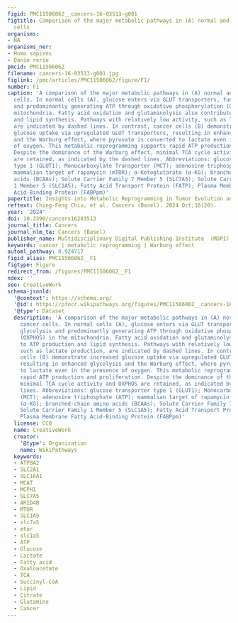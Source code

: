 ```yaml
---
figid: PMC11506062__cancers-16-03513-g001
figtitle: Comparison of the major metabolic pathways in (A) normal and (B) cancer
  cells
organisms:
- NA
organisms_ner:
- Homo sapiens
- Danio rerio
pmcid: PMC11506062
filename: cancers-16-03513-g001.jpg
figlink: /pmc/articles/PMC11506062/figure/F1/
number: F1
caption: 'A comparison of the major metabolic pathways in (A) normal and (B) cancer
  cells. In normal cells (A), glucose enters via GLUT transporters, fueling glycolysis
  and predominantly generating ATP through oxidative phosphorylation (OXPHOS) in the
  mitochondria. Fatty acid oxidation and glutaminolysis also contribute to ATP production
  and lipid synthesis. Pathways with relatively low activity, such as lactate production,
  are indicated by dashed lines. In contrast, cancer cells (B) demonstrate increased
  glucose uptake via upregulated GLUT transporters, resulting in enhanced glycolysis
  and the Warburg effect, where pyruvate is converted to lactate even in the presence
  of oxygen. This metabolic reprogramming supports rapid ATP production and proliferation.
  Despite the dominance of the Warburg effect, minimal TCA cycle activity and OXPHOS
  are retained, as indicated by the dashed lines. Abbreviations: glucose transporter
  type 1 (GLUT1); Monocarboxylate Transporter (MCT); adenosine triphosphate (ATP);
  mammalian target of rapamycin (mTOR); α-Ketoglutarate (α-KG); branched-chain amino
  acids (BCAAs); Solute Carrier Family 7 Member 5 (SLC7A5); Solute Carrier Family
  1 Member 5 (SLC1A5); Fatty Acid Transport Protein (FATP); Plasma Membrane Fatty
  Acid-Binding Protein (FABPpm)'
papertitle: Insights into Metabolic Reprogramming in Tumor Evolution and Therapy
reftext: Ching-Feng Chiu, et al. Cancers (Basel). 2024 Oct;16(20).
year: '2024'
doi: 10.3390/cancers16203513
journal_title: Cancers
journal_nlm_ta: Cancers (Basel)
publisher_name: Multidisciplinary Digital Publishing Institute  (MDPI)
keywords: cancer | metabolic reprogramming | Warburg effect
automl_pathway: 0.924717
figid_alias: PMC11506062__F1
figtype: Figure
redirect_from: /figures/PMC11506062__F1
ndex: ''
seo: CreativeWork
schema-jsonld:
  '@context': https://schema.org/
  '@id': https://pfocr.wikipathways.org/figures/PMC11506062__cancers-16-03513-g001.html
  '@type': Dataset
  description: 'A comparison of the major metabolic pathways in (A) normal and (B)
    cancer cells. In normal cells (A), glucose enters via GLUT transporters, fueling
    glycolysis and predominantly generating ATP through oxidative phosphorylation
    (OXPHOS) in the mitochondria. Fatty acid oxidation and glutaminolysis also contribute
    to ATP production and lipid synthesis. Pathways with relatively low activity,
    such as lactate production, are indicated by dashed lines. In contrast, cancer
    cells (B) demonstrate increased glucose uptake via upregulated GLUT transporters,
    resulting in enhanced glycolysis and the Warburg effect, where pyruvate is converted
    to lactate even in the presence of oxygen. This metabolic reprogramming supports
    rapid ATP production and proliferation. Despite the dominance of the Warburg effect,
    minimal TCA cycle activity and OXPHOS are retained, as indicated by the dashed
    lines. Abbreviations: glucose transporter type 1 (GLUT1); Monocarboxylate Transporter
    (MCT); adenosine triphosphate (ATP); mammalian target of rapamycin (mTOR); α-Ketoglutarate
    (α-KG); branched-chain amino acids (BCAAs); Solute Carrier Family 7 Member 5 (SLC7A5);
    Solute Carrier Family 1 Member 5 (SLC1A5); Fatty Acid Transport Protein (FATP);
    Plasma Membrane Fatty Acid-Binding Protein (FABPpm)'
  license: CC0
  name: CreativeWork
  creator:
    '@type': Organization
    name: WikiPathways
  keywords:
  - ATP8A2
  - SLC2A1
  - SLC16A1
  - MCAT
  - MCPH1
  - SLC7A5
  - ARID4B
  - MTOR
  - SLC1A5
  - slc7a5
  - mtor
  - slc1a5
  - ATP
  - Glucose
  - Lactate
  - Fatty acid
  - Oxaloacetate
  - TCA
  - Succinyl-CoA
  - Lipid
  - Citrate
  - Glutamine
  - Cancer
---
```

